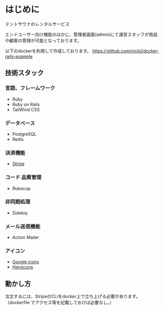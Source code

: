# はじめに
テントサウナのレンタルサービス

エンドユーザー向け機能のほかに、管理者画面(admin)にて運営スタッフが商品や顧客の管理が可能となっております。

以下のdockerを利用して作成しております。
https://github.com/nickjj/docker-rails-example

## 技術スタック

### 言語、フレームワーク
- Ruby
- Ruby on Rails
- TailWind CSS

### データベース
- PostgreSQL
- Redis

### 決済機能
- [Stripe](https://stripe.com/docs/api)

### コード 品質管理
- Rubocop

### 非同期処理
- Sidekiq

### メール送信機能
- Action Mailer

### アイコン
- [Google icons](https://fonts.google.com/icons)
- [Heroicons](https://heroicons.com/)

## 動かし方
注文するには、StripeのCLIをdocker上で立ち上げる必要があります。
（dockerfile でアクセス等を記載しておけば必要なし。）
